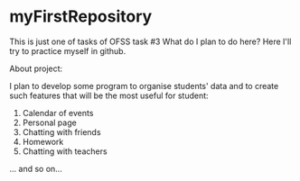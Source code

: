 # myFirstRepository
This is just one of tasks of OFSS task #3
What do I plan to do here? Here I'll try to practice myself in github.

About project:

I plan to develop some program to organise students' data and to create such features that will be the most useful for student:
1. Calendar of events
2. Personal page
3. Chatting with friends
4. Homework
5. Chatting with teachers

... and so on...

